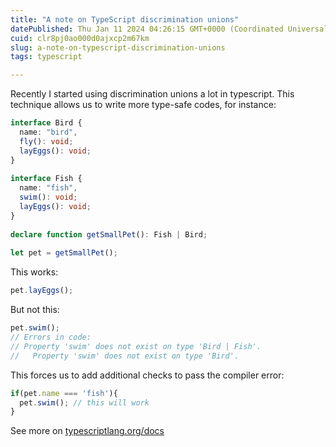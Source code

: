```yaml
---
title: "A note on TypeScript discrimination unions"
datePublished: Thu Jan 11 2024 04:26:15 GMT+0000 (Coordinated Universal Time)
cuid: clr8pj0ao000d0ajxcp2m67km
slug: a-note-on-typescript-discrimination-unions
tags: typescript

---
```


Recently I started using discrimination unions a lot in typescript.
This technique allows us to write more type-safe codes, for instance:
```typescript
interface Bird {
  name: "bird",
  fly(): void;
  layEggs(): void;
}
 
interface Fish {
  name: "fish",
  swim(): void;
  layEggs(): void;
}
 
declare function getSmallPet(): Fish | Bird;
 
let pet = getSmallPet();

```
This works:
```js
pet.layEggs();
```
But not this:
```js
pet.swim(); 
// Errors in code:
// Property 'swim' does not exist on type 'Bird | Fish'.
//   Property 'swim' does not exist on type 'Bird'.
```
This forces us to add additional checks to pass the compiler error:
```typescript
if(pet.name === 'fish'){
  pet.swim(); // this will work
}
```
 See more on [typescriptlang.org/docs](https://www.typescriptlang.org/docs/handbook/2/narrowing.html#discriminated-unions) 
